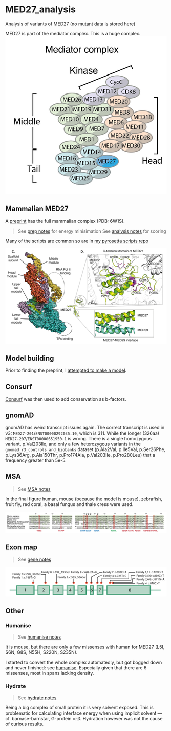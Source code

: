 # MED27_analysis
Analysis of variants of MED27 (no mutant data is stored here)

MED27 is part of the mediator complex. This is a huge complex.
![complex](images/complex.jpg)

## Mammalian MED27

A [preprint](https://www.biorxiv.org/content/10.1101/2020.10.05.326918v1.full) has the full mammalian complex (PDB: 6W1S).

> See [prep notes](complex_prep.md) for energy minisimation
> See [analysis notes](complex_scoring.md) for scoring

Many of the scripts are common so are in [my pyrosetta scripts repo](https://github.com/matteoferla/pyrosetta_scripts)

![mutants.jpg](images/mutants.jpg)

## Model building

Prior to finding the preprint, I [attempted to make a model](model_attempts.md).

## Consurf

[Consurf](https://consurf.tau.ac.il/) was then used to add conservation as b-factors.

## gnomAD

gnomAD has weird transcript issues again. The correct transcript is used in v3: `MED27-201`/`ENST00000292035.10`, which is 311.
While the longer (326aa) `MED27-207`/`ENST00000651950.1` is wrong.
There is a single homozygous variant, p.Val203Ile, 
and only a few heterozygous variants in the `gnomad_r3_controls_and_biobanks` dataset
(p.Ala2Val, p.Ile5Val, p.Ser26Phe, p.Lys36Arg, p.Ala150Thr, p.Pro174Ala, p.Val203Ile, p.Pro280Leu)
that a frequency greater than 5e-5.

## MSA

> See [MSA notes](MSA.md)

In the final figure human, mouse (because the model is mouse), zebrafish, fruit fly, red coral, a basal fungus and thale cress were used.

![MSA](images/MSA.jpg)

## Exon map

> See [gene notes](gene.md)

![exon](images/exon.jpg)

## Other

### Humanise

> See [humanise notes](humanise.md)

It is mouse, but there are only a few missenses with human for MED27 (L5I, S6N, G8S, N55H, S220N, S235N).

I started to convert the whole complex automatedly, but got bogged down and never finished: see [humanise](humanise.md).
Especially given that there are 6 missenses, most in spans lacking density.

### Hydrate

> See [hydrate notes](hydrate.md)

Being a big complex of small protein it is very solvent exposed.
This is problematic for calculating interface energy when using implicit solvent —cf. barnase-barnstar, G-protein &alpha;-&beta;.
Hydration however was not the cause of curious results.
